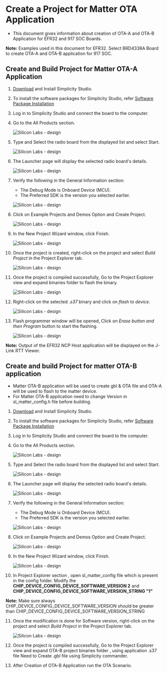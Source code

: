 # Create a Project for Matter OTA Application

- This document gives information about creation of OTA-A and OTA-B Application for EFR32 and 917 SOC Boards.

**Note:** Examples used in this document for EFR32. Select BRD4338A Board to create OTA-A and OTA-B application for 917 SOC.

## Create and Build Project for Matter OTA-A Application

1. [Download](https://www.silabs.com/developers/simplicity-studio) and Install Simplicity Studio.
   
2. To install the software packages for Simplicity Studio, refer  [Software Package Installation](/matter/<docspace-docleaf-version>/matter-wifi-getting-started-example/software-installation#installation-of-software-packages)

3. Log in to Simplicity Studio and connect the board to the computer.
 
4. Go to the All Products section.
   
   ![Silicon Labs - design](./images/all-products-selection.png)

5. Type and Select the radio board from the displayed list and select Start.
   
   ![Silicon Labs - design](./images/select-efx-board.png)

6. The Launcher page will display the selected radio board's details.
   
   ![Silicon Labs - design](./images/overview-tab-efx32.png)

7. Verify the following in the General Information section:
   - The Debug Mode is Onboard Device (MCU).
   - The Preferred SDK is the version you selected earlier.
   
   ![Silicon Labs - design](./images/create-project-verify-efx-general-information.png)

8. Click on Example Projects and Demos Option and Create Project.
   
   ![Silicon Labs - design](./images/create-project-select-efx-example.png)

9. In the New Project Wizard window, click Finish.
   
   ![Silicon Labs - design](./images/create-project-click-finish.png)

10. Once the project is created, right-click on the project and select *Build Project* in the Project Explorer tab.
    
    ![Silicon Labs - design](./images/project-created-efx32.png) 

11. Once the project is compiled successfully, Go to the Project Explorer view and expand binaries folder to flash the binary.
    
    ![Silicon Labs - design](./images/select-binary-to-flash-efx32.png)

12. Right-click on the selected *.s37* binary and click on *flash to device*.
    
    ![Silicon Labs - design](./images/SiWx917-soc-flash-todevice.png)

13. Flash programmer window will be opened, Click on *Erase button and then Program* button to start the flashing.
    
    ![Silicon Labs - design](./images/flash-binary-to-efx32-device.png)

**Note:** Output of the EFR32 NCP Host application will be displayed on the J-Link RTT Viewer.

## Create and build Project for matter OTA-B application

- Matter OTA-B application will be used to create gbl & OTA file and OTA-A will be used to flash to the matter device.
- For Matter OTA-B application need to change Version in sl_matter_config.h file before building.

1. [Download](https://www.silabs.com/developers/simplicity-studio) and Install Simplicity Studio.
   
2. To install the software packages for Simplicity Studio, refer  [Software Package Installation](/matter/<docspace-docleaf-version>/software-installation.md#installation-of-software-packages)

3. Log in to Simplicity Studio and connect the board to the computer.
 
4. Go to the All Products section.
   
   ![Silicon Labs - design](./images/all-products-selection.png)

5. Type and Select the radio board from the displayed list and select Start.
   
   ![Silicon Labs - design](./images/select-efx-board.png)

6. The Launcher page will display the selected radio board's details.
   
   ![Silicon Labs - design](./images/overview-tab-efx32.png)

7. Verify the following in the General Information section:
   - The Debug Mode is Onboard Device (MCU).
   - The Preferred SDK is the version you selected earlier.
   
   ![Silicon Labs - design](./images/create-project-verify-efx-general-information.png)

8. Click on Example Projects and Demos Option and Create Project.
   
   ![Silicon Labs - design](./images/create-project-select-efx-example.png)

9. In the New Project Wizard window, click Finish.
   
   ![Silicon Labs - design](./images/create-project-click-finish.png)

10. In Project Explorer section , open sl_matter_config file which is present in the config folder. Modify the **CHIP_DEVICE_CONFIG_DEVICE_SOFTWARE_VERSION 2** and **CHIP_DEVICE_CONFIG_DEVICE_SOFTWARE_VERSION_STRING "1"** 

**Note:**
        Make sure always CHIP_DEVICE_CONFIG_DEVICE_SOFTWARE_VERSION should be greater than CHIP_DEVICE_CONFIG_DEVICE_SOFTWARE_VERSION_STRING

11. Once the modification is done for Software version, right-click on the project and select *Build Project* in the Project Explorer tab.
    
    ![Silicon Labs - design](./images/project-created-efx32.png) 

12. Once the project is compiled successfully, Go to the Project Explorer view and expand OTA-B project binaries folder , using application .s37 file Need to Create .gbl file using Simplicity commander. 

13. After Creation of OTA-B Application run the OTA Scenario.